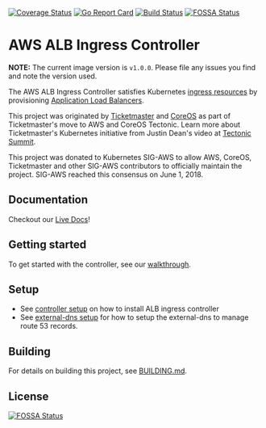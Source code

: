 [![Coverage Status](https://coveralls.io/repos/github/kubernetes-sigs/aws-alb-ingress-controller/badge.svg?branch=master)](https://coveralls.io/github/kubernetes-sigs/aws-alb-ingress-controller?branch=master)
[![Go Report Card](https://goreportcard.com/badge/github.com/kubernetes-sigs/aws-alb-ingress-controller)](https://goreportcard.com/report/github.com/kubernetes-sigs/aws-alb-ingress-controller)
[![Build Status](https://travis-ci.org/kubernetes-sigs/aws-alb-ingress-controller.svg?branch=master)](https://travis-ci.org/kubernetes-sigs/aws-alb-ingress-controller)
[![FOSSA Status](https://app.fossa.io/api/projects/git%2Bgithub.com%2Fcoreos%2Falb-ingress-controller.svg?type=shield)](https://app.fossa.io/projects/git%2Bgithub.com%2Fcoreos%2Falb-ingress-controller?ref=badge_shield)

# AWS ALB Ingress Controller

**NOTE:** The current image version is `v1.0.0`. Please file any issues you find and note the version used.

The AWS ALB Ingress Controller satisfies Kubernetes [ingress resources](https://kubernetes.io/docs/user-guide/ingress) by provisioning [Application Load Balancers](https://docs.aws.amazon.com/elasticloadbalancing/latest/application/introduction.html).

This project was originated by [Ticketmaster](https://github.com/ticketmaster) and [CoreOS](https://github.com/coreos) as part of Ticketmaster's move to AWS and CoreOS Tectonic. Learn more about Ticketmaster's Kubernetes initiative from Justin Dean's video at [Tectonic Summit](https://www.youtube.com/watch?v=wqXVKneP0Hg).

This project was donated to Kubernetes SIG-AWS to allow AWS, CoreOS, Ticketmaster and other SIG-AWS contributors to officially maintain the project. SIG-AWS reached this consensus on June 1, 2018.

## Documentation

Checkout our [Live Docs](https://kubernetes-sigs.github.io/aws-alb-ingress-controller/)!

## Getting started

To get started with the controller, see our [walkthrough](https://kubernetes-sigs.github.io/aws-alb-ingress-controller/guide/walkthrough/echoserver/).

## Setup
- See [controller setup](https://kubernetes-sigs.github.io/aws-alb-ingress-controller/guide/controller/setup/) on how to install ALB ingress controller
- See [external-dns setup](https://kubernetes-sigs.github.io/aws-alb-ingress-controller/guide/external-dns/setup/) for how to setup the external-dns to manage route 53 records.

## Building

For details on building this project, see [BUILDING.md](BUILDING.md).

## License

[![FOSSA Status](https://app.fossa.io/api/projects/git%2Bgithub.com%2Fcoreos%2Falb-ingress-controller.svg?type=large)](https://app.fossa.io/projects/git%2Bgithub.com%2Fcoreos%2Falb-ingress-controller?ref=badge_large)
